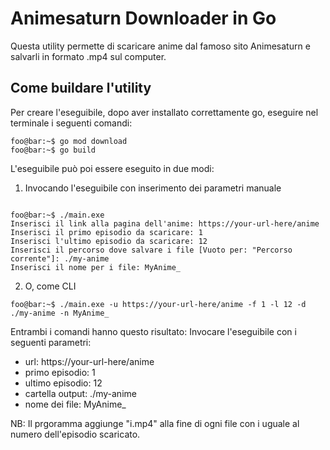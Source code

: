 # Animesaturn Downloader in Go

Questa utility permette di scaricare anime dal famoso sito Animesaturn e salvarli in formato .mp4 sul computer. 

## Come buildare l'utility
Per creare l'eseguibile, dopo aver installato correttamente go, eseguire nel terminale i seguenti comandi:
```console
foo@bar:~$ go mod download
foo@bar:~$ go build
```

L'eseguibile può poi essere eseguito in due modi:
1) Invocando l'eseguibile con inserimento dei parametri manuale
```console

foo@bar:~$ ./main.exe
Inserisci il link alla pagina dell'anime: https://your-url-here/anime
Inserisci il primo episodio da scaricare: 1
Inserisci l'ultimo episodio da scaricare: 12
Inserisci il percorso dove salvare i file [Vuoto per: "Percorso corrente"]: ./my-anime
Inserisci il nome per i file: MyAnime_
```
2) O, come CLI
```console
foo@bar:~$ ./main.exe -u https://your-url-here/anime -f 1 -l 12 -d ./my-anime -n MyAnime_
```
Entrambi i comandi hanno questo risultato: 
Invocare l'eseguibile con i seguenti parametri:
- url: https[]()://your-url-here/anime
- primo episodio: 1
- ultimo episodio: 12
- cartella output: ./my-anime
- nome dei file: MyAnime_
  
NB: Il prgoramma aggiunge "i.mp4" alla fine di ogni file con i uguale al numero dell'episodio scaricato.